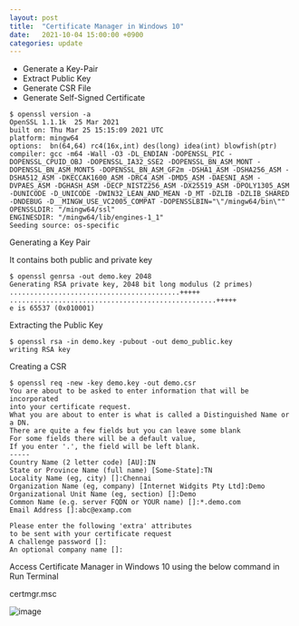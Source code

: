```yaml
---
layout: post
title:  "Certificate Manager in Windows 10"
date:   2021-10-04 15:00:00 +0900
categories: update
---
```


- Generate a Key-Pair
- Extract Public Key
- Generate CSR File
- Generate Self-Signed Certificate

```
$ openssl version -a
OpenSSL 1.1.1k  25 Mar 2021
built on: Thu Mar 25 15:15:09 2021 UTC
platform: mingw64
options:  bn(64,64) rc4(16x,int) des(long) idea(int) blowfish(ptr)
compiler: gcc -m64 -Wall -O3 -DL_ENDIAN -DOPENSSL_PIC -DOPENSSL_CPUID_OBJ -DOPENSSL_IA32_SSE2 -DOPENSSL_BN_ASM_MONT -DOPENSSL_BN_ASM_MONT5 -DOPENSSL_BN_ASM_GF2m -DSHA1_ASM -DSHA256_ASM -DSHA512_ASM -DKECCAK1600_ASM -DRC4_ASM -DMD5_ASM -DAESNI_ASM -DVPAES_ASM -DGHASH_ASM -DECP_NISTZ256_ASM -DX25519_ASM -DPOLY1305_ASM -DUNICODE -D_UNICODE -DWIN32_LEAN_AND_MEAN -D_MT -DZLIB -DZLIB_SHARED -DNDEBUG -D__MINGW_USE_VC2005_COMPAT -DOPENSSLBIN="\"/mingw64/bin\""
OPENSSLDIR: "/mingw64/ssl"
ENGINESDIR: "/mingw64/lib/engines-1_1"
Seeding source: os-specific
```

Generating a Key Pair 

It contains both public and private key

```
$ openssl genrsa -out demo.key 2048
Generating RSA private key, 2048 bit long modulus (2 primes)
..........................................+++++
...................................................+++++
e is 65537 (0x010001)
```

Extracting the Public Key

```
$ openssl rsa -in demo.key -pubout -out demo_public.key
writing RSA key
```

Creating a CSR

```
$ openssl req -new -key demo.key -out demo.csr
You are about to be asked to enter information that will be incorporated
into your certificate request.
What you are about to enter is what is called a Distinguished Name or a DN.
There are quite a few fields but you can leave some blank
For some fields there will be a default value,
If you enter '.', the field will be left blank.
-----
Country Name (2 letter code) [AU]:IN
State or Province Name (full name) [Some-State]:TN
Locality Name (eg, city) []:Chennai
Organization Name (eg, company) [Internet Widgits Pty Ltd]:Demo
Organizational Unit Name (eg, section) []:Demo
Common Name (e.g. server FQDN or YOUR name) []:*.demo.com
Email Address []:abc@examp.com

Please enter the following 'extra' attributes
to be sent with your certificate request
A challenge password []:
An optional company name []:
```

Access Certificate Manager in Windows 10 using the below command in Run Terminal

certmgr.msc

![image](https://user-images.githubusercontent.com/12709834/135869386-b23f7f3f-1ade-4733-8848-7020aef293bc.png)
